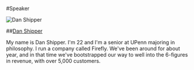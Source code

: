 
#Speaker

![Dan Shipper](https://s3.amazonaws.com/dan-misc/head-shot.png)

##[Dan Shipper](http://danshipper.com/)

My name is Dan Shipper. I'm 22 and I'm a senior at UPenn majoring in philosophy. I run a company called Firefly. We've been around for about year, and in that time we've bootstrapped our way to well into the 6-figures in revenue, with over 5,000 customers.